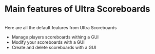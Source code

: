 # Main features of Ultra Scoreboards
<br>
Here are all the default features from Ultra Scoreboards

<br>

- Manage players scoreboards withing a GUI
- Modify your scoreboards with a GUI
- Create and delete scoreboards with a GUI
